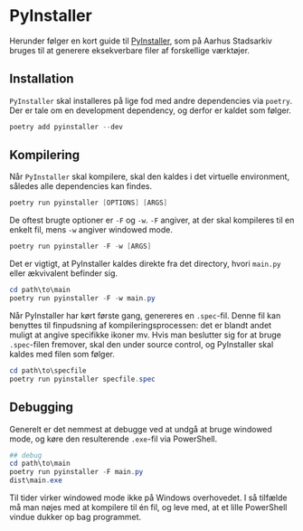 # PyInstaller
Herunder følger en kort guide til [PyInstaller](https://www.pyinstaller.org/), som på Aarhus Stadsarkiv bruges til at generere eksekverbare filer af forskellige værktøjer.

## Installation
`PyInstaller` skal installeres på lige fod med andre dependencies via `poetry`. Der er tale om en development dependency, og derfor er kaldet som følger.

```powershell
poetry add pyinstaller --dev
```

## Kompilering
Når `PyInstaller` skal kompilere, skal den kaldes i det virtuelle environment, således alle dependencies kan findes.

```powershell
poetry run pyinstaller [OPTIONS] [ARGS]
```

De oftest brugte optioner er `-F` og `-w`. `-F` angiver, at der skal kompileres til en enkelt fil, mens `-w` angiver windowed mode. 

```powershell
poetry run pyinstaller -F -w [ARGS]
```

Det er vigtigt, at PyInstaller kaldes direkte fra det directory, hvori `main.py` eller ækvivalent befinder sig.

```powershell
cd path\to\main
poetry run pyinstaller -F -w main.py
```

Når PyInstaller har kørt første gang, genereres en `.spec`-fil. Denne fil kan benyttes til finpudsning af kompileringsprocessen: det er blandt andet muligt at angive specifikke ikoner mv. Hvis man beslutter sig for at bruge `.spec`-filen fremover, skal den under source control, og PyInstaller skal kaldes med filen som følger.

```powershell
cd path\to\specfile
poetry run pyinstaller specfile.spec
```


## Debugging
Generelt er det nemmest at debugge ved at undgå at bruge windowed mode, og køre den resulterende `.exe`-fil via PowerShell. 

```powershell
## debug
cd path\to\main
poetry run pyinstaller -F main.py
dist\main.exe
```

Til tider virker windowed mode ikke på Windows overhovedet. I så tilfælde må man nøjes med at kompilere til én fil, og leve med, at et lille PowerShell vindue dukker op bag programmet.